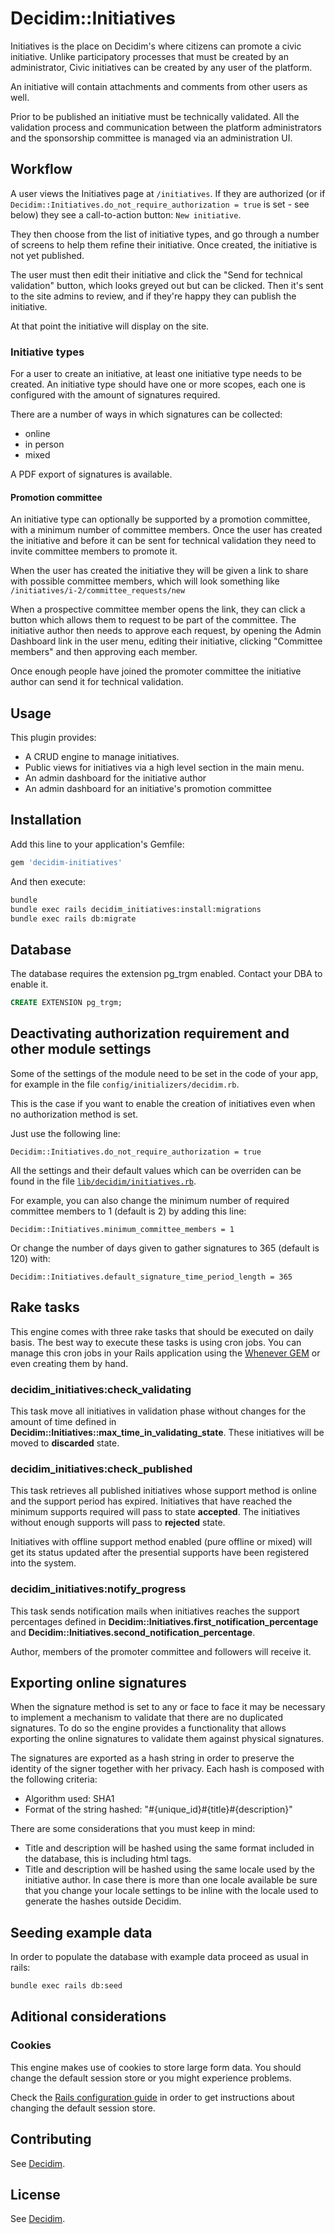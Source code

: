 # Decidim::Initiatives

Initiatives is the place on Decidim's where citizens can promote a civic initiative. Unlike
participatory processes that must be created by an administrator, Civic initiatives can be
created by any user of the platform.

An initiative will contain attachments and comments from other users as well.

Prior to be published an initiative must be technically validated. All the validation
process and communication between the platform administrators and the sponsorship
committee is managed via an administration UI.

## Workflow

A user views the Initiatives page at `/initiatives`. If they are authorized (or if
`Decidim::Initiatives.do_not_require_authorization = true` is set - see below) they see
a call-to-action button: `New initiative`.

They then choose from the list of initiative types, and go through a number of screens
to help them refine their initiative. Once created, the initiative is not yet published.

The user must then edit their initiative and click the "Send for technical validation"
button, which looks greyed out but can be clicked. Then it's sent to the site admins to
review, and if they're happy they can publish the initiative.

At that point the initiative will display on the site.

### Initiative types

For a user to create an initiative, at least one initiative type needs to be created. An
initiative type should have one or more scopes, each one is configured with the amount of
signatures required.

There are a number of ways in which signatures can be collected:
* online
* in person
* mixed

A PDF export of signatures is available.

#### Promotion committee

An initiative type can optionally be supported by a promotion committee, with a minimum
number of committee members. Once the user has created the initiative and before it can be
sent for technical validation they need to invite committee members to promote it.

When the user has created the initiative they will be given a link to share with possible
committee members, which will look something like `/initiatives/i-2/committee_requests/new`

When a prospective committee member opens the link, they can click a button which allows
them to request to be part of the committee. The initiative author then needs to approve
each request, by opening the Admin Dashboard link in the user menu, editing their
initiative, clicking "Committee members" and then approving each member.

Once enough people have joined the promoter committee the initiative author can send it for
technical validation.

## Usage

This plugin provides:

* A CRUD engine to manage initiatives.
* Public views for initiatives via a high level section in the main menu.
* An admin dashboard for the initiative author
* An admin dashboard for an initiative's promotion committee

## Installation

Add this line to your application's Gemfile:

```ruby
gem 'decidim-initiatives'
```

And then execute:

```bash
bundle
bundle exec rails decidim_initiatives:install:migrations
bundle exec rails db:migrate
```

## Database

The database requires the extension pg_trgm enabled. Contact your DBA to enable it.

```sql
CREATE EXTENSION pg_trgm;
```

## Deactivating authorization requirement and other module settings

Some of the settings of the module need to be set in the code of your app, for example in the file `config/initializers/decidim.rb`.

This is the case if you want to enable the creation of initiatives even when no authorization method is set.

Just use the following line:
```
Decidim::Initiatives.do_not_require_authorization = true
```

All the settings and their default values which can be overriden can be found in the file [`lib/decidim/initiatives.rb`](https://github.com/decidim/decidim/blob/master/decidim-initiatives/lib/decidim/initiatives.rb).

For example, you can also change the minimum number of required committee members to 1 (default is 2) by adding this line:
```
Decidim::Initiatives.minimum_committee_members = 1
```
Or change the number of days given to gather signatures to 365 (default is 120) with:
```
Decidim::Initiatives.default_signature_time_period_length = 365
```

## Rake tasks

This engine comes with three rake tasks that should be executed on daily basis. The best
way to execute these tasks is using cron jobs. You can manage this cron jobs in your
Rails application using the [Whenever GEM](https://github.com/javan/whenever) or even
creating them by hand.

### decidim_initiatives:check_validating

This task move all initiatives in validation phase without changes for the amount of
time defined in __Decidim::Initiatives::max_time_in_validating_state__. These initiatives
will be moved to __discarded__ state.

### decidim_initiatives:check_published

This task retrieves all published initiatives whose support method is online and the support
period has expired. Initiatives that have reached the minimum supports required will pass
to state __accepted__. The initiatives without enough supports will pass to __rejected__ state.

Initiatives with offline support method enabled (pure offline or mixed) will get its status updated
after the presential supports have been registered into the system.

### decidim_initiatives:notify_progress

This task sends notification mails when initiatives reaches the support percentages defined in
__Decidim::Initiatives.first_notification_percentage__ and __Decidim::Initiatives.second_notification_percentage__.

Author, members of the promoter committee and followers will receive it.

## Exporting online signatures

When the signature method is set to any or face to face it may be necessary to implement
a mechanism to validate that there are no duplicated signatures. To do so the engine provides
a functionality that allows exporting the online signatures to validate them against physical
signatures.

The signatures are exported as a hash string in order to preserve the identity of the signer together with her privacy.
Each hash is composed with the following criteria:

* Algorithm used: SHA1
* Format of the string hashed: "#{unique_id}#{title}#{description}"

There are some considerations that you must keep in mind:

* Title and description will be hashed using the same format included in the database, this is including html tags.
* Title and description will be hashed using the same locale used by the initiative author. In case there is more
  than one locale available be sure that you change your locale settings to be inline with
  the locale used to generate the hashes outside Decidim.

## Seeding example data

In order to populate the database with example data proceed as usual in rails:

```bash
bundle exec rails db:seed
```

## Aditional considerations

### Cookies

This engine makes use of cookies to store large form data. You should change the
default session store or you might experience problems.

Check the [Rails configuration guide](http://guides.rubyonrails.org/configuring.html#rails-general-configuration)
in order to get instructions about changing the default session store.

## Contributing

See [Decidim](https://github.com/decidim/decidim).

## License

See [Decidim](https://github.com/decidim/decidim).

